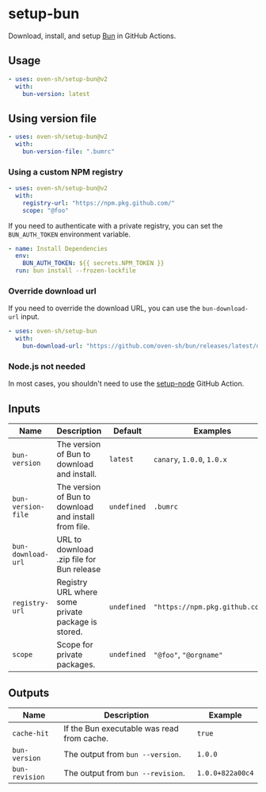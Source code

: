 # setup-bun

Download, install, and setup [Bun](https://bun.sh) in GitHub Actions.

## Usage

```yaml
- uses: oven-sh/setup-bun@v2
  with:
    bun-version: latest
```

## Using version file

```yaml
- uses: oven-sh/setup-bun@v2
  with:
    bun-version-file: ".bumrc"
```

### Using a custom NPM registry

```yaml
- uses: oven-sh/setup-bun@v2
  with:
    registry-url: "https://npm.pkg.github.com/"
    scope: "@foo"
```

If you need to authenticate with a private registry, you can set the `BUN_AUTH_TOKEN` environment variable.

```yaml
- name: Install Dependencies
  env:
    BUN_AUTH_TOKEN: ${{ secrets.NPM_TOKEN }}
  run: bun install --frozen-lockfile
```

### Override download url

If you need to override the download URL, you can use the `bun-download-url` input.

```yaml
- uses: oven-sh/setup-bun
  with:
    bun-download-url: "https://github.com/oven-sh/bun/releases/latest/download/bun-linux-x64.zip"
```

### Node.js not needed

In most cases, you shouldn't need to use the [setup-node](https://github.com/actions/setup-node) GitHub Action.

## Inputs

| Name               | Description                                           | Default     | Examples                        |
| ------------------ | ----------------------------------------------------- | ----------- | ------------------------------- |
| `bun-version`      | The version of Bun to download and install.           | `latest`    | `canary`, `1.0.0`, `1.0.x`      |
| `bun-version-file` | The version of Bun to download and install from file. | `undefined` | `.bumrc`                        |
| `bun-download-url` | URL to download .zip file for Bun release             |             |                                 |
| `registry-url`     | Registry URL where some private package is stored.    | `undefined` | `"https://npm.pkg.github.com/"` |
| `scope`            | Scope for private packages.                           | `undefined` | `"@foo"`, `"@orgname"`          |

## Outputs

| Name           | Description                                | Example          |
| -------------- | ------------------------------------------ | ---------------- |
| `cache-hit`    | If the Bun executable was read from cache. | `true`           |
| `bun-version`  | The output from `bun --version`.           | `1.0.0`          |
| `bun-revision` | The output from `bun --revision`.          | `1.0.0+822a00c4` |

